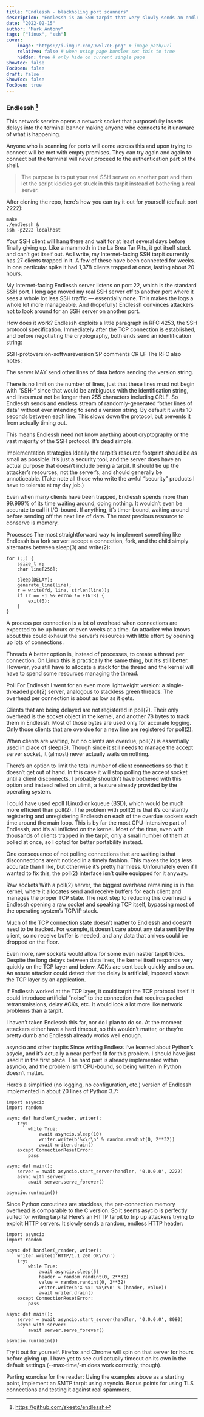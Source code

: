 ```yaml
---
title: "Endlessh - blackholing port scanners"
description: "Endlessh is an SSH tarpit that very slowly sends an endless, random SSH banner."
date: "2022-02-15"
author: "Mark Antony"
tags: ["linux", "ssh"]
cover:
    image: "https://i.imgur.com/Dw5l7eE.png" # image path/url
    relative: false # when using page bundles set this to true
    hidden: true # only hide on current single page
ShowToc: false
TocOpen: false
draft: false
ShowToc: false
TocOpen: true
---
```


### Endlessh [^1]

This network service opens a network socket that purposefully inserts delays into the terminal banner making anyone who connects to it unaware of what is happening.

Anyone who is scanning for ports will come across this and upon trying to connect will be met with empty promises. They can try again and again to connect but the terminal will never proceed to the authentication part of the shell.

> The purpose is to put your real SSH server on another port and then let the script kiddies get stuck in this tarpit instead of bothering a real server.

After cloning the repo, here’s how you can try it out for yourself (default port 2222):

```
make
./endlessh &
ssh -p2222 localhost
```

Your SSH client will hang there and wait for at least several days before finally giving up. Like a mammoth in the La Brea Tar Pits, it got itself stuck and can’t get itself out. As I write, my Internet-facing SSH tarpit currently has 27 clients trapped in it. A few of these have been connected for weeks. In one particular spike it had 1,378 clients trapped at once, lasting about 20 hours.

My Internet-facing Endlessh server listens on port 22, which is the standard SSH port. I long ago moved my real SSH server off to another port where it sees a whole lot less SSH traffic — essentially none. This makes the logs a whole lot more manageable. And (hopefully) Endlessh convinces attackers not to look around for an SSH server on another port.

How does it work? Endlessh exploits a little paragraph in RFC 4253, the SSH protocol specification. Immediately after the TCP connection is established, and before negotiating the cryptography, both ends send an identification string:

SSH-protoversion-softwareversion SP comments CR LF
The RFC also notes:

The server MAY send other lines of data before sending the version string.

There is no limit on the number of lines, just that these lines must not begin with “SSH-“ since that would be ambiguous with the identification string, and lines must not be longer than 255 characters including CRLF. So Endlessh sends and endless stream of randomly-generated “other lines of data” without ever intending to send a version string. By default it waits 10 seconds between each line. This slows down the protocol, but prevents it from actually timing out.

This means Endlessh need not know anything about cryptography or the vast majority of the SSH protocol. It’s dead simple.

Implementation strategies
Ideally the tarpit’s resource footprint should be as small as possible. It’s just a security tool, and the server does have an actual purpose that doesn’t include being a tarpit. It should tie up the attacker’s resources, not the server’s, and should generally be unnoticeable. (Take note all those who write the awful “security” products I have to tolerate at my day job.)

Even when many clients have been trapped, Endlessh spends more than 99.999% of its time waiting around, doing nothing. It wouldn’t even be accurate to call it I/O-bound. If anything, it’s timer-bound, waiting around before sending off the next line of data. The most precious resource to conserve is memory.

Processes
The most straightforward way to implement something like Endlessh is a fork server: accept a connection, fork, and the child simply alternates between sleep(3) and write(2):

```
for (;;) {
    ssize_t r;
    char line[256];

    sleep(DELAY);
    generate_line(line);
    r = write(fd, line, strlen(line));
    if (r == -1 && errno != EINTR) {
        exit(0);
    }
}
```

A process per connection is a lot of overhead when connections are expected to be up hours or even weeks at a time. An attacker who knows about this could exhaust the server’s resources with little effort by opening up lots of connections.

Threads
A better option is, instead of processes, to create a thread per connection. On Linux this is practically the same thing, but it’s still better. However, you still have to allocate a stack for the thread and the kernel will have to spend some resources managing the thread.

Poll
For Endlessh I went for an even more lightweight version: a single-threaded poll(2) server, analogous to stackless green threads. The overhead per connection is about as low as it gets.

Clients that are being delayed are not registered in poll(2). Their only overhead is the socket object in the kernel, and another 78 bytes to track them in Endlessh. Most of those bytes are used only for accurate logging. Only those clients that are overdue for a new line are registered for poll(2).

When clients are waiting, but no clients are overdue, poll(2) is essentially used in place of sleep(3). Though since it still needs to manage the accept server socket, it (almost) never actually waits on nothing.

There’s an option to limit the total number of client connections so that it doesn’t get out of hand. In this case it will stop polling the accept socket until a client disconnects. I probably shouldn’t have bothered with this option and instead relied on ulimit, a feature already provided by the operating system.

I could have used epoll (Linux) or kqueue (BSD), which would be much more efficient than poll(2). The problem with poll(2) is that it’s constantly registering and unregistering Endlessh on each of the overdue sockets each time around the main loop. This is by far the most CPU-intensive part of Endlessh, and it’s all inflicted on the kernel. Most of the time, even with thousands of clients trapped in the tarpit, only a small number of them at polled at once, so I opted for better portability instead.

One consequence of not polling connections that are waiting is that disconnections aren’t noticed in a timely fashion. This makes the logs less accurate than I like, but otherwise it’s pretty harmless. Unforunately even if I wanted to fix this, the poll(2) interface isn’t quite equipped for it anyway.

Raw sockets
With a poll(2) server, the biggest overhead remaining is in the kernel, where it allocates send and receive buffers for each client and manages the proper TCP state. The next step to reducing this overhead is Endlessh opening a raw socket and speaking TCP itself, bypassing most of the operating system’s TCP/IP stack.

Much of the TCP connection state doesn’t matter to Endlessh and doesn’t need to be tracked. For example, it doesn’t care about any data sent by the client, so no receive buffer is needed, and any data that arrives could be dropped on the floor.

Even more, raw sockets would allow for some even nastier tarpit tricks. Despite the long delays between data lines, the kernel itself responds very quickly on the TCP layer and below. ACKs are sent back quickly and so on. An astute attacker could detect that the delay is artificial, imposed above the TCP layer by an application.

If Endlessh worked at the TCP layer, it could tarpit the TCP protocol itself. It could introduce artificial “noise” to the connection that requires packet retransmissions, delay ACKs, etc. It would look a lot more like network problems than a tarpit.

I haven’t taken Endlessh this far, nor do I plan to do so. At the moment attackers either have a hard timeout, so this wouldn’t matter, or they’re pretty dumb and Endlessh already works well enough.

asyncio and other tarpits
Since writing Endless I’ve learned about Python’s asycio, and it’s actually a near perfect fit for this problem. I should have just used it in the first place. The hard part is already implemented within asyncio, and the problem isn’t CPU-bound, so being written in Python doesn’t matter.

Here’s a simplified (no logging, no configuration, etc.) version of Endlessh implemented in about 20 lines of Python 3.7:

```
import asyncio
import random

async def handler(_reader, writer):
    try:
        while True:
            await asyncio.sleep(10)
            writer.write(b'%x\r\n' % random.randint(0, 2**32))
            await writer.drain()
    except ConnectionResetError:
        pass

async def main():
    server = await asyncio.start_server(handler, '0.0.0.0', 2222)
    async with server:
        await server.serve_forever()

asyncio.run(main())
```

Since Python coroutines are stackless, the per-connection memory overhead is comparable to the C version. So it seems asycio is perfectly suited for writing tarpits! Here’s an HTTP tarpit to trip up attackers trying to exploit HTTP servers. It slowly sends a random, endless HTTP header:

```
import asyncio
import random

async def handler(_reader, writer):
    writer.write(b'HTTP/1.1 200 OK\r\n')
    try:
        while True:
            await asyncio.sleep(5)
            header = random.randint(0, 2**32)
            value = random.randint(0, 2**32)
            writer.write(b'X-%x: %x\r\n' % (header, value))
            await writer.drain()
    except ConnectionResetError:
        pass

async def main():
    server = await asyncio.start_server(handler, '0.0.0.0', 8080)
    async with server:
        await server.serve_forever()

asyncio.run(main())
```

Try it out for yourself. Firefox and Chrome will spin on that server for hours before giving up. I have yet to see curl actually timeout on its own in the default settings (--max-time/-m does work correctly, though).

Parting exercise for the reader: Using the examples above as a starting point, implement an SMTP tarpit using asyncio. Bonus points for using TLS connections and testing it against real spammers.

[^1]: https://github.com/skeeto/endlessh
[^2]: https://github.com/shizunge/endlessh-go
